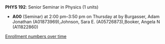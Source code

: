 **PHYS 192**: Senior Seminar in Physics (1 units)

- **A00** (Seminar) at 2:00 pm–3:50 pm on Thursday at   by Burgasser, Adam Jonathan (A01873969),Johnson, Sara E. (A05726873),Booker, Angela N (A11822860)

[Enrollment numbers over time](./PHYS192.tsv)
